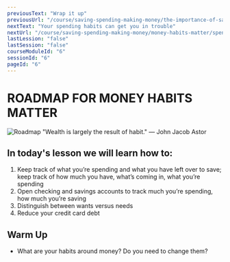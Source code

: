 ```yaml
---
previousText: "Wrap it up"
previousUrl: "/course/saving-spending-making-money/the-importance-of-saving/summary"
nextText: "Your spending habits can get you in trouble"
nextUrl: "/course/saving-spending-making-money/money-habits-matter/spending-habits"
lastLession: "false"
lastSession: "false"
courseModuleId: "6"
sessionId: "6"
pageId: "6"
---
```



# ROADMAP FOR MONEY HABITS MATTER

![Roadmap](/assets/img/roadmap.png)
<sparkle-character-intro class="shift-up-overlap" position="right" character="jen">
"Wealth is largely the result of habit." — John Jacob Astor
</sparkle-character-intro>

## In today's lesson we will learn how to:

1. Keep track of what you’re  spending and what you have left over to save; keep track of how much you have, what’s coming in, what you’re spending
2. Open checking and savings accounts to track much you’re spending, how much you’re saving
3. Distinguish between wants versus needs
4. Reduce your credit card debt

## Warm Up
- What are your habits around money? Do you need to change them? 